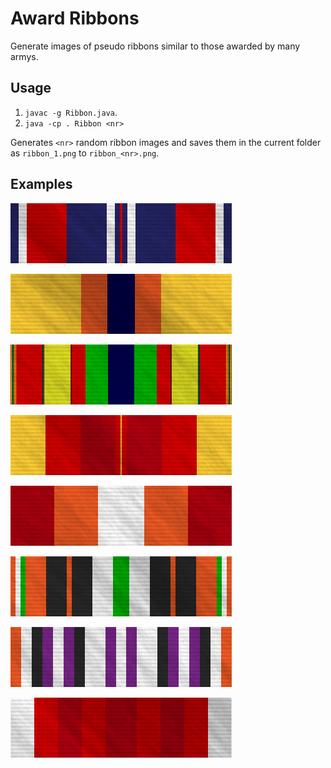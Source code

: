 Award Ribbons
=============

Generate images of pseudo ribbons similar to those awarded by many armys.

Usage
-----
1. `javac -g Ribbon.java`.
2. `java -cp . Ribbon <nr>`

Generates `<nr>` random ribbon images and saves them in the current folder as `ribbon_1.png` to `ribbon_<nr>.png`.

Examples
--------
![example ribbon](/examples/ribbon_1.png "Example Ribbon 1")   

![example ribbon](/examples/ribbon_2.png "Example Ribbon 2")

![example ribbon](/examples/ribbon_3.png "Example Ribbon 3")

![example ribbon](/examples/ribbon_4.png "Example Ribbon 4")

![example ribbon](/examples/ribbon_5.png "Example Ribbon 5")

![example ribbon](/examples/ribbon_6.png "Example Ribbon 6")

![example ribbon](/examples/ribbon_7.png "Example Ribbon 7")

![example ribbon](/examples/ribbon_8.png "Example Ribbon 8")
